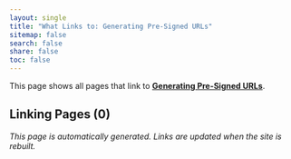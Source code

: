 ```yaml
---
layout: single
title: "What Links to: Generating Pre-Signed URLs"
sitemap: false
search: false
share: false
toc: false
---
```


This page shows all pages that link to **[Generating Pre-Signed URLs](/compdemos/sharing-data-presigned-url/)**.

## Linking Pages (0)


*This page is automatically generated. Links are updated when the site is rebuilt.*
